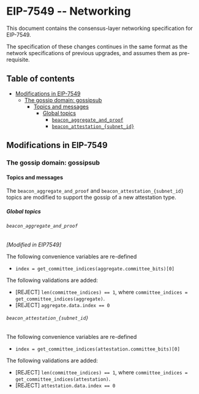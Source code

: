 # EIP-7549 -- Networking

This document contains the consensus-layer networking specification for EIP-7549.

The specification of these changes continues in the same format as the network specifications of previous upgrades, and assumes them as pre-requisite.

## Table of contents

<!-- TOC -->
<!-- START doctoc generated TOC please keep comment here to allow auto update -->
<!-- DON'T EDIT THIS SECTION, INSTEAD RE-RUN doctoc TO UPDATE -->

- [Modifications in EIP-7549](#modifications-in-eip-7549)
  - [The gossip domain: gossipsub](#the-gossip-domain-gossipsub)
    - [Topics and messages](#topics-and-messages)
      - [Global topics](#global-topics)
        - [`beacon_aggregate_and_proof`](#beacon_aggregate_and_proof)
        - [`beacon_attestation_{subnet_id}`](#beacon_attestation_subnet_id)

<!-- END doctoc generated TOC please keep comment here to allow auto update -->
<!-- /TOC -->

## Modifications in EIP-7549

### The gossip domain: gossipsub

#### Topics and messages

The `beacon_aggregate_and_proof` and `beacon_attestation_{subnet_id}` topics are modified to support the gossip of a new attestation type.

##### Global topics

###### `beacon_aggregate_and_proof`

*[Modified in EIP7549]*

The following convenience variables are re-defined
- `index = get_committee_indices(aggregate.committee_bits)[0]`

The following validations are added:
* [REJECT] `len(committee_indices) == 1`, where `committee_indices = get_committee_indices(aggregate)`.
* [REJECT] `aggregate.data.index == 0`

###### `beacon_attestation_{subnet_id}`

The following convenience variables are re-defined
- `index = get_committee_indices(attestation.committee_bits)[0]`

The following validations are added:
* [REJECT] `len(committee_indices) == 1`, where `committee_indices = get_committee_indices(attestation)`.
* [REJECT] `attestation.data.index == 0`

